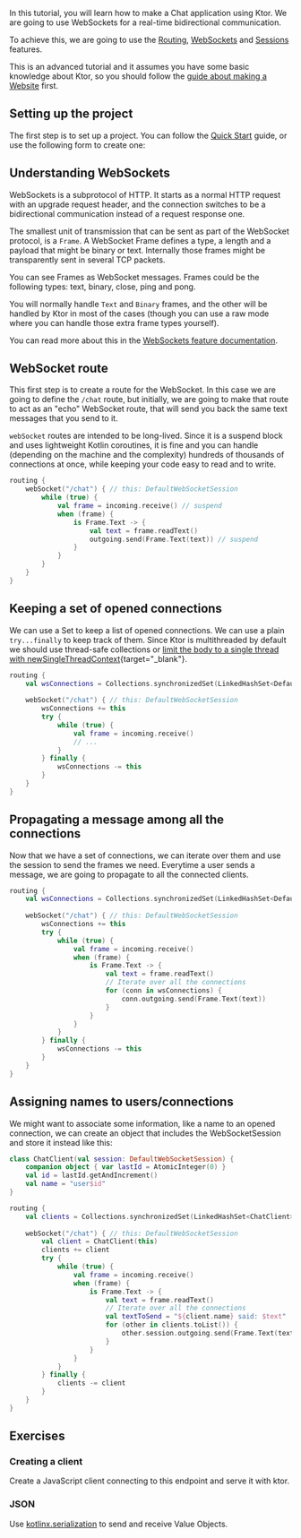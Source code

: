 [//]: # (title: Chat)

<include src="lib.md" include-id="outdated_warning"/>

In this tutorial, you will learn how to make a Chat application using Ktor.
We are going to use WebSockets for a real-time bidirectional communication.

To achieve this, we are going to use the [Routing], [WebSockets] and [Sessions] features.

[Routing]: Routing_in_Ktor.md
[WebSockets]: websocket.md
[Sessions]: sessions.md

This is an advanced tutorial and it assumes you have some basic knowledge about Ktor,
so you should follow the [guide about making a Website](website.md) first.





## Setting up the project

The first step is to set up a project. You can follow the [Quick Start](Welcome.md) guide,
or use the following form to create one:



## Understanding WebSockets

WebSockets is a subprotocol of HTTP. It starts as a normal HTTP request with an upgrade request header,
and the connection switches to be a bidirectional communication instead of a request response one.

The smallest unit of transmission that can be sent as part of the WebSocket protocol, is a `Frame`. A WebSocket Frame defines a type, a length and a payload that might be binary or text.
Internally those frames might be transparently sent in several TCP packets. 

You can see Frames as WebSocket messages. Frames could be the following types: text, binary, close, ping and pong.

You will normally handle `Text` and `Binary` frames, and the other will be handled by Ktor in most of the cases
(though you can use a raw mode where you can handle those extra frame types yourself).

You can read more about this in the [WebSockets feature documentation](websocket.md).  

## WebSocket route

This first step is to create a route for the WebSocket. In this case we are going to define the `/chat` route,
but initially, we are going to make that route to act as an "echo" WebSocket route, that will send you back the same text messages that you send to it.

`webSocket` routes are intended to be long-lived. Since it is a suspend block and uses lightweight Kotlin coroutines,
it is fine and you can handle (depending on the machine and the complexity) hundreds of thousands of connections
at once, while keeping your code easy to read and to write.

```kotlin
routing {
    webSocket("/chat") { // this: DefaultWebSocketSession
        while (true) {
            val frame = incoming.receive() // suspend
            when (frame) {
                is Frame.Text -> {
                    val text = frame.readText()
                    outgoing.send(Frame.Text(text)) // suspend
                }
            }
        }
    }
}
```

## Keeping a set of opened connections

We can use a Set to keep a list of opened connections. We can use a plain `try...finally` to keep track of them.
Since Ktor is multithreaded by default we should use thread-safe collections or [limit the body to a single thread with newSingleThreadContext](https://github.com/Kotlin/kotlinx.coroutines/blob/master/coroutines-guide.md#coroutine-context-and-dispatchers){target="_blank"}. 

```kotlin
routing {
    val wsConnections = Collections.synchronizedSet(LinkedHashSet<DefaultWebSocketSession>())
    
    webSocket("/chat") { // this: DefaultWebSocketSession
        wsConnections += this
        try {
            while (true) {
                val frame = incoming.receive()
                // ...
            }
        } finally {
            wsConnections -= this
        }
    }
}
```

## Propagating a message among all the connections

Now that we have a set of connections, we can iterate over them and use the session
to send the frames we need.
Everytime a user sends a message, we are going to propagate to all the connected clients.

```kotlin
routing {
    val wsConnections = Collections.synchronizedSet(LinkedHashSet<DefaultWebSocketSession>())
    
    webSocket("/chat") { // this: DefaultWebSocketSession
        wsConnections += this
        try {
            while (true) {
                val frame = incoming.receive()
                when (frame) {
                    is Frame.Text -> {
                        val text = frame.readText()
                        // Iterate over all the connections
                        for (conn in wsConnections) {
                            conn.outgoing.send(Frame.Text(text))
                        }
                    }
                }
            }
        } finally {
            wsConnections -= this
        }
    }
}
```

## Assigning names to users/connections

We might want to associate some information, like a name to an opened connection,
we can create an object that includes the WebSocketSession and store it instead
like this:

```kotlin
class ChatClient(val session: DefaultWebSocketSession) {
    companion object { var lastId = AtomicInteger(0) }
    val id = lastId.getAndIncrement()
    val name = "user$id"
}

routing {
    val clients = Collections.synchronizedSet(LinkedHashSet<ChatClient>())
    
    webSocket("/chat") { // this: DefaultWebSocketSession
        val client = ChatClient(this)
        clients += client
        try {
            while (true) {
                val frame = incoming.receive()
                when (frame) {
                    is Frame.Text -> {
                        val text = frame.readText()
                        // Iterate over all the connections
                        val textToSend = "${client.name} said: $text"
                        for (other in clients.toList()) {
                            other.session.outgoing.send(Frame.Text(textToSend))
                        }
                    }
                }
            }
        } finally {
            clients -= client
        }
    }
}
```

## Exercises

### Creating a client

Create a JavaScript client connecting to this endpoint and serve it with ktor.

### JSON

Use [kotlinx.serialization](https://github.com/Kotlin/kotlinx.serialization) to send and receive Value Objects.
